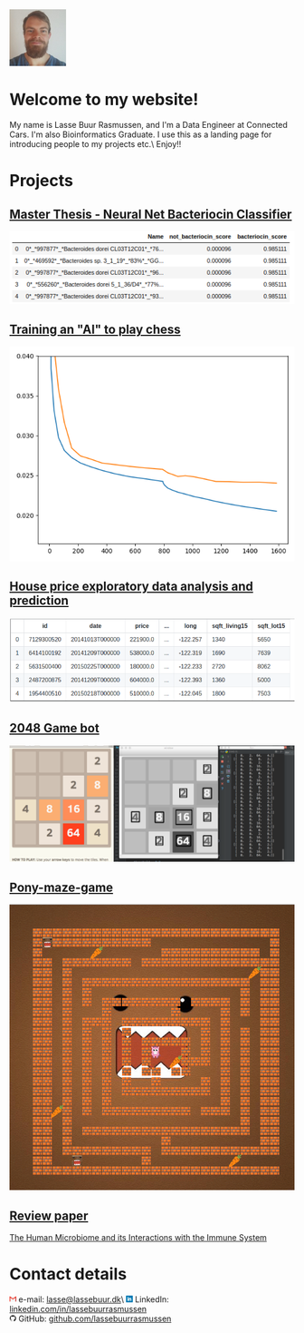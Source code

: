 <img src="images/cv_photo.jpeg" height="100">

# Welcome to my website!
My name is Lasse Buur Rasmussen, and I'm a Data Engineer at Connected Cars. I'm also Bioinformatics Graduate.
I use this as a landing page for introducing people to my projects etc.\\
Enjoy!!

# Projects

## [Master Thesis - Neural Net Bacteriocin Classifier](https://github.com/lassebuurrasmussen/bacteriocin_classifier_v2.0)
![](images/bacteriocin_classifier_result.png)

## [Training an "AI" to play chess](https://github.com/lassebuurrasmussen/chess_ai)
![](images/chess_loss.png)

## [House price exploratory data analysis and prediction](https://github.com/lassebuurrasmussen/house_sales_prediction)
![](images/house_csv_head.png)

## [2048 Game bot](https://github.com/lassebuurrasmussen/2048_game_bot)
![](images/running_screen_shot.png)

## [Pony-maze-game](https://github.com/lassebuurrasmussen/Pony-maze-game)
![](images/pony_game_screenshot.png)

## [Review paper](https://github.com/lassebuurrasmussen/bachelor_project/blob/master/Bachelor_project.pdf)
[The Human Microbiome and its Interactions with the Immune System](https://github.com/lassebuurrasmussen/bachelor_project/blob/master/Bachelor_project.pdf)

[//]: # (# CV)

[//]: # (<object data="CV.pdf" type="application/pdf" width="600px" height="1710px"></object>)

# Contact details
<img src="images/gmail_logo.png" height="12"> e-mail: <a href="mailto:lasse@lassebuur.dk">lasse@lassebuur.dk</a>\\
<img src="images/square-linkedin-256.png" height="12"> LinkedIn: [linkedin.com/in/lassebuurrasmussen](https://www.linkedin.com/in/lassebuurrasmussen/)  
<img src="images/github_logo.png" height="12"> GitHub: [github.com/lassebuurrasmussen](https://github.com/lassebuurrasmussen)  
